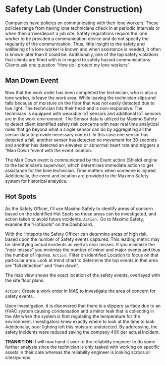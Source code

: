# Safety Lab (Under Construction)

Companies have policies on communicating with their lone workers.   These policies range from having lone technicians check in at periodic intervals or when then arrive/depart a job site.  Safety regulations require the lone worker to be provided a communication device and do not specify the regularity of the communication.  Thus, little insight to the safety and wellbeing of a lone worker is known and when assistance is needed, it often is known later than it could be.  Additionally, one of the top safety violations that clients are fined with is in regard to safety hazard communications.  Clients ask one question “How do I protect my lone workers”   

## Man Down Event

Now that the work order has been completed the technician, who is also a lone worker, is leave the work area.   While leaving the technician slips and falls because of moisture on the floor that was not easily detected due to low light.  The technician hits their head and is non-responsive.  The technician is equipped with wearable IoT sensors and additional IoT sensors are in the work environment.  The Sensor data is utilized by Maximo Safety to detect client identified safety risk concerns with near real time analytical rules that go beyond what a single sensor can do by aggregating all the sensor data to provide necessary context.  In this case one sensor has detected a fall, another sensor has detected no movement for 30 seconds and another has detected an elevated or abnormal heart rate and triggers a “Man Down “event with the event location.
 
The Man Down event is communicated by the Event action (Shield) engine to the technician’s supervisor, which determines immediate action to get assistance for the lone technician.  Time matters when someone is injured.  Additionally, the event and location are provided to the Maximo Safety system for historical analytics.  

## Hot Spots
 
As the Safety Officer, I'll use Maximo Safety to identify areas of concern based on the identified Hot Spots so those areas can be investigated, and action taken to avoid future incidents. 
`Action:`  Go to Maximo Safety, examine the “HotSpots” on the Dashboard.  

<!-- ![img](img/empty.png){:style="height:400px;width:800px"} -->
 
With the Hotspots the Safety Officer can determine areas of high risk, based upon the number of Safety events captured.  This leading metric may be identifying actual incidents as well as near misses.  If you minimize the “near misses” you minimize the number of minor and major events and thus the number of injuries.
`Action:` Filter on identified Location to focus on that particular area.  Look at trend chart to determine the top events in that area are “fall detection” and “man down”. 

<!-- ![img](img/empty.png){:style="height:400px;width:800px"} -->
 
The map view shows the exact location of the safety events, overlayed with the site floor plans.<br>   
`Action:` Create a work order in MAS to investigate the area of concern for safety events.

<!-- ![img](img/empty.png){:style="height:400px;width:800px"} -->
 
Upon investigation, it is discovered that there is a slippery surface due to an HVAC system causing condensation and a minor leak that is collecting in the AM when the system is first regulating the temperature for the environment.   Investigators knew exactly where to look at the time to look.  Additionally, poor lighting left this moisture undetected.  By addressing, the safety incidents were reduced saving the company 40K per actual incident.  

<b>TRANSITION:</b> I will now hand it over to the reliability engineer to do some further analysis since the technician is only tasked with working on specific assets in their care whereas the reliability engineer is looking across all sites/pumps.

